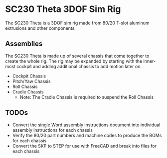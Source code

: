 # SC230 Theta 3DOF Sim Rig
The SC230 Theta is a 3DOF sim rig made from 80/20 T-slot aluminum extrusions and
other components.

## Assemblies
The SC230 Theta is made up of several chassis that come together to create
the whole rig. The rig may be expanded by starting with the inner-most
cockpit and adding additional chassis to add motion later on.

* Cockpit Chassis
* Pitch/Yaw Chassis
* Roll Chassis
* Cradle Chassis
  * Note: The Cradle Chassis is required to suspend the Roll Chassis

## TODOs
* Convert the single Word assembly instructions document into individual
  assembly instructions for each chassis
* Verify the 80/20 part numbers and machine codes to produce the BOMs for each
  chassis
* Convert the SKP to STEP for use with FreeCAD and break into files for each
  chassis
